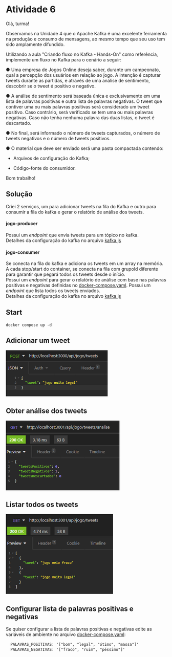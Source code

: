 # Atividade 6
Olá, turma!

Observamos na Unidade 4 que o Apache Kafka é uma excelente ferramenta na produção e consumo de mensagens, ao mesmo tempo que seu uso tem sido amplamente difundido.

Utilizando a aula "Criando fluxo no Kafka - Hands-On" como referência, implemente um fluxo no Kafka para o cenário a seguir:

● Uma empresa de Jogos Online deseja saber, durante um campeonato, qual a percepção dos usuários em relação ao jogo. A intenção é capturar tweets durante as partidas, e através de uma análise de sentimento, descobrir se o tweet é positivo e negativo.

● A análise de sentimento será baseada única e exclusivamente em uma lista de palavras positivas e outra lista de palavras negativas. O tweet que contiver uma ou mais palavras positivas será considerado um tweet positivo. Caso contrário, será verificado se tem uma ou mais palavras negativas. Caso não tenha nenhuma palavra das duas listas, o tweet é descartado.

● No final, será informado o número de tweets capturados, o número de tweets negativos e o número de tweets positivos.

● O material que deve ser enviado será uma pasta compactada contendo:

- Arquivos de configuração do Kafka;

- Código-fonte do consumidor.

Bom trabalho!

## Solução

Criei 2 serviços, um para adicionar tweets na fila do Kafka e outro para consumir a fila do kafka e gerar o relatório de análise dos tweets.
#### jogo-producer
Possui um _endpoint_ que envia tweets para um tópico no kafka.
<br>
Detalhes da configuração do kafka no arquivo [kafka.js](jogo-producer-api/src/config/kafka.js)

#### jogo-consumer
Se conecta na fila do kafka e adiciona os tweets em um array na memória. A cada stop/start do container, se conecta na fila com grupoId diferente para garantir que pegará todos os tweets desde o início.
<br>
Possui um _endpoint_ para gerar o relatório de análise com base nas palavras positivas e negativas definidas no [docker-compose.yaml](docker-compose.yaml). 
Possui um _endpoint_ que lista todos os tweets enviados.
<br>
Detalhes da configuração do kafka no arquivo [kafka.js](jogo-consumer-api/src/config/kafka.js)

## Start
`docker compose up -d`

## Adicionar um tweet
![Imagem postTweets.png não encontrada](/imagens/postTweets.png)

## Obter análise dos tweets
![Imagem getAnaliseTweets.png não encontrada](/imagens/getAnaliseTweets.png)

## Listar todos os tweets
![Imagem getTweets.png não encontrada](/imagens/getTweets.png)

## Configurar lista de palavras positivas e negativas
Se quiser configurar a lista de palavras positivas e negativas edite as variáveis de ambiente no arquivo [docker-compose.yaml](docker-compose.yaml):
```
  PALAVRAS_POSITIVAS: '["bom", "legal", "ótimo", "massa"]'
  PALAVRAS_NEGATIVAS: '["fraco", "ruim", "péssimo"]'
```

